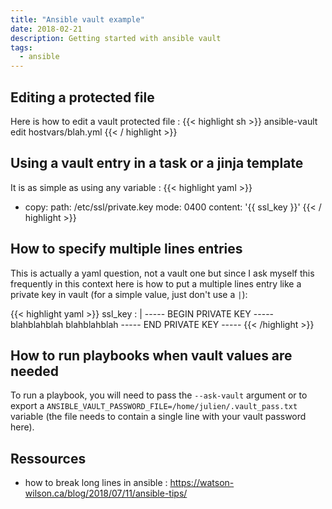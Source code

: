```yaml
---
title: "Ansible vault example"
date: 2018-02-21
description: Getting started with ansible vault
tags:
  - ansible
---
```


## Editing a protected file

Here is how to edit a vault protected file :
{{< highlight sh >}}
ansible-vault edit hostvars/blah.yml
{{< / highlight >}}

## Using a vault entry in a task or a jinja template

It is as simple as using any variable :
{{< highlight yaml >}}
- copy:
    path: /etc/ssl/private.key
    mode: 0400
    content: '{{ ssl_key }}'
{{< / highlight >}}

## How to specify multiple lines entries

This is actually a yaml question, not a vault one but since I ask myself this frequently in this context here is how to put a multiple lines entry like a private key in vault (for a simple value, just don't use a `|`):

{{< highlight yaml >}}
ssl_key : |
  ----- BEGIN PRIVATE KEY -----
  blahblahblah
  blahblahblah
  ----- END PRIVATE KEY -----
{{< /highlight >}}

## How to run playbooks when vault values are needed

To run a playbook, you will need to pass the `--ask-vault` argument or to export a `ANSIBLE_VAULT_PASSWORD_FILE=/home/julien/.vault_pass.txt` variable (the file needs to contain a single line with your vault password here).

## Ressources

  * how to break long lines in ansible : https://watson-wilson.ca/blog/2018/07/11/ansible-tips/
